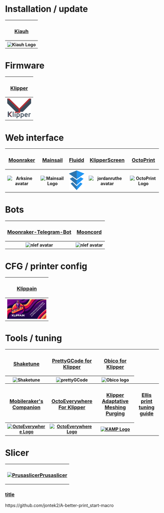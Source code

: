 <h1>Installation / update</h1>
<table>
<tr>
<th><h3><a href="https://github.com/dw-0/kiauh">Kiauh</a></h3></th>
</tr>
<tr>
<th><img src="https://raw.githubusercontent.com/dw-0/kiauh/master/resources/screenshots/kiauh.png" alt="Kiauh Logo" height="64"></th>
</tr>
</table>

<h1>Firmware</h1>
<table>
<tr>
<th><h3><a href="https://github.com/Klipper3d/klipper">Klipper</a></h3></th>
</tr>
<tr>
<th><img src="https://raw.githubusercontent.com/Klipper3d/klipper/master/docs/img/klipper-logo.png" alt="Klipper Logo" height="64"></th>
</tr>
</table>

<h1>Web interface</h1>
<table>
<tr>
<th><h3><a href="https://github.com/Arksine/moonraker">Moonraker</a></h3></th>
<th><h3><a href="https://github.com/mainsail-crew/mainsail">Mainsail</a></h3></th>
<th><h3><a href="https://github.com/fluidd-core/fluidd">Fluidd</a></h3></th>
<th><h3><a href="https://github.com/jordanruthe/KlipperScreen">KlipperScreen</a></h3></th>
<th><h3><a href="https://github.com/OctoPrint/OctoPrint">OctoPrint</a></h3></th>
</tr>
<tr>
<th><img src="https://avatars.githubusercontent.com/u/9563098?v=4" alt="Arksine avatar" height="64"></th>
<th><img src="https://raw.githubusercontent.com/mainsail-crew/docs/master/assets/img/logo.png" alt="Mainsail Logo" height="64"></th>
<th><img src="https://raw.githubusercontent.com/fluidd-core/fluidd/master/docs/assets/images/logo.svg" alt="Fluidd Logo" height="64"></th>
<th><img src="https://avatars.githubusercontent.com/u/31575189?v=4" alt="jordanruthe avatar" height="64"></th>
<th><img src="https://camo.githubusercontent.com/33da288e35b5e01f85fd3cb8247691b065d05474308f98e6d082918227600af3/68747470733a2f2f6f63746f7072696e742e6f72672f6173736574732f696d672f6c6f676f2e706e67" alt="OctoPrint Logo" height="64"></th>
</tr>
</table>


<h1>Bots</h1>
<table>
<tr>
<th><h3><a href="https://github.com/nlef/moonraker-telegram-bot">Moonraker-Telegram-Bot</a></h3></th>
<th><h3><a href="https://github.com/nlef/moonraker-telegram-bot">Mooncord</a></h3></th>
</tr>
<tr>
<th><img src="https://avatars.githubusercontent.com/u/52351624?v=4" alt="nlef avatar" height="64"></th>
<th><img src="https://raw.githubusercontent.com/eliteSchwein/mooncord/master/assets/images/github-title.png" alt="nlef avatar" height="64"></th>
</tr>
</table>


<h1>CFG / printer config</h1>
<table>
<tr>
<th><h3><a href="https://github.com/Frix-x/klippain">Klippain</a></h3></th>
</tr>
<tr>
<th><img src="https://github.com/Frix-x/klippain/raw/main/docs/klippain.png"alt="klippain" height="64"></th>
</tr>
</table>

<h1>Tools / tuning</h1>
<table>
<tr>
<th><h3><a href="https://github.com/Frix-x/klippain-shaketune/tree/main">Shaketune</a></h3></th>
<th><h3><a href="https://github.com/Kragrathea/pgcode">PrettyGCode for Klipper</a></h3></th>
<th><h3><a href="https://github.com/TheSpaghettiDetective/moonraker-obico">Obico for Klipper</a></h3></th>
</tr>

<tr>
<th><img src="https://github.com/Frix-x/klippain-shaketune/raw/main/docs/banner.png" alt="Shaketune" height="64"></th>
<th><img src="https://raw.githubusercontent.com/Kragrathea/pgcode/main/img/pgc_screen1.jpg" alt="prettyGCode" height="64"></th>
<th><img src="https://avatars.githubusercontent.com/u/46323662?s=200&v=4" alt="Obico logo" height="64"></th>
</tr>


<tr>
<th><h3><a href="https://github.com/Clon1998/mobileraker_companion">Mobileraker's Companion</a></h3></th>
<th><h3><a href="https://octoeverywhere.com/?source=kiauh_readme">OctoEverywhere For Klipper</a></h3></th>
<th><h3><a href="https://github.com/kyleisah/Klipper-Adaptive-Meshing-Purging">Klipper Adaptative Meshing Purging</a></h3></th>
<th><h3><a href="https://ellis3dp.com/Print-Tuning-Guide/">Ellis print tuning guide</a></h3></th>
</tr>

<tr>
<th><a href="https://github.com/Clon1998/mobileraker_companion"><img src="https://raw.githubusercontent.com/Clon1998/mobileraker/master/assets/icon/mr_appicon.png" alt="OctoEverywhere Logo" height="64"></th>
<th><a href="https://octoeverywhere.com/?source=kiauh_readme"><img src="https://octoeverywhere.com/img/logo.svg" alt="OctoEverywhere Logo" height="64"></a></th>
<th><a href="https://github.com/kyleisah/Klipper-Adaptive-Meshing-Purging"><img src="https://github.com/kyleisah/Klipper-Adaptive-Meshing-Purging/raw/main/Photos/Logo/KAMP-Logo.png" alt="KAMP Logo" height="64"></a></th>
</tr>
</table>


<h1>Slicer</h1>
<table>
  <tr>
    <th><h3><a href="https://www.prusa3d.com/fr/page/prusaslicer_424/"><img src="https://www.prusa3d.com/img/slicer/logo.png" alt="Prusaslicer" height="64">Prusaslicer</a></h3></th>
  </tr>

  <tr>
    
  </tr>
</table>

<th><h3><a href="">title</a></h3></th>
https://github.com/jontek2/A-better-print_start-macro

<!--stackedit_data:
eyJoaXN0b3J5IjpbMTg0NzQyNDAyNl19
-->